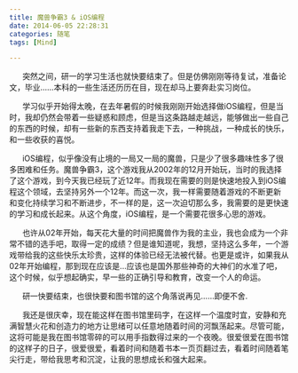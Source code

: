 ```yaml
---
title: 魔兽争霸3 & iOS编程
date: 2014-06-05 22:28:31
categories: 随笔
tags: [Mind]

---
```

      突然之间，研一的学习生活也就快要结束了。但是仿佛刚刚等待复试，准备论文，毕业……本科的一些生活还历历在目，现在却马上要奔赴实习岗位。

      学习似乎开始得太晚，在去年暑假的时候我刚刚开始选择做iOS编程，但是当时，我却仍然会带着一些疑惑和顾虑，但是当这条路越走越远，能够做出一些自己的东西的时候，却有一些新的东西支持着我走下去，一种挑战，一种成长的快乐，和一些收获的喜悦。

      iOS编程，似乎像没有止境的一局又一局的魔兽，只是少了很多趣味性多了很多困难和任务。魔兽争霸3，这个游戏我从2002年的12月开始玩，当时的我选择了这个游戏，到今天我已经玩了近12年。而我现在需要的则是快速地投入到iOS编程这个领域，去坚持另外一个12年。而这一次，我一样需要随着游戏的不断更新和变化持续学习和不断进步，不一样的是，这一次迫切那么多，我需要的是更快速的学习和成长起来。从这个角度，iOS编程，是一个需要花很多心思的游戏。

      也许从02年开始，每天花大量的时间把魔兽作为我的主业，我也会成为一个非常不错的选手吧，取得一定的成绩？但是谁知道呢，我想，坚持这么多年，一个游戏带给我的这些快乐太珍贵，这样的体验已经无法被代替。也更是或许，如果我从02年开始编程，那到现在应该是...应该也是国外那些神奇的大神们的水准了吧，这个时候，似乎想起确实，早一些的正确引导和教育，改变一个人的命运。

      研一快要结束，也很快要和图书馆的这个角落说再见……即便不舍.

      我还是很庆幸，现在能这样在图书馆里码字，在这样一个温度时宜，安静和充满智慧火花和创造力的地方让思绪可以任意地随着时间的河飘荡起来。尽管可能，这将可能是我在图书馆零碎的可以用手指数得过来的一个夜晚。很爱很爱在图书馆的这样子的日子，很爱很爱，看着时间和随着书本一页页翻过去，看着时间随着笔尖行走，带给我思考和沉淀，让我的思想成长和强大起来。